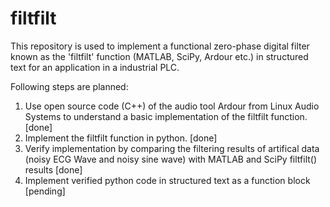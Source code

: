 # filtfilt

This repository is used to implement a functional zero-phase digital filter known as the 'filtfilt' function (MATLAB, SciPy, Ardour etc.) in structured text for an application in a industrial PLC.

Following steps are planned:
1) Use open source code (C++) of the audio tool Ardour from Linux Audio Systems to understand a basic implementation of the filtfilt function. [done]
2) Implement the filtfilt function in python. [done]
3) Verify implementation by comparing the filtering results of artifical data (noisy ECG Wave and noisy sine wave) with MATLAB and SciPy filtfilt() results [done]
4) Implement verified python code in structured text as a function block [pending]

